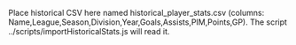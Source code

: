 Place historical CSV here named historical_player_stats.csv (columns: Name,League,Season,Division,Year,Goals,Assists,PIM,Points,GP). The script ../scripts/importHistoricalStats.js will read it.
